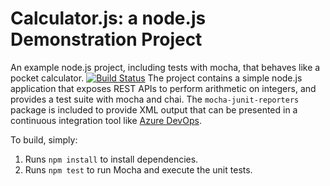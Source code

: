 Calculator.js: a node.js Demonstration Project
==============================================
An example node.js project, including tests with mocha, that behaves like
a pocket calculator.
[![Build Status](https://dev.azure.com/leomohanganeshan/Enabling%20Continuous%20Integration%20with%20Azure%20Pieline/_apis/build/status/leomohanganeshan.calculator?branchName=master)](https://dev.azure.com/leomohanganeshan/Enabling%20Continuous%20Integration%20with%20Azure%20Pieline/_build/latest?definitionId=3&branchName=master)
The project contains a simple node.js application that exposes REST APIs
to perform arithmetic on integers, and provides a test suite with mocha
and chai.  The `mocha-junit-reporters` package is included to provide XML
output that can be presented in a continuous integration tool like
[Azure DevOps](https://azure.com/devops).

To build, simply:

1. Runs `npm install` to install dependencies.
2. Runs `npm test` to run Mocha and execute the unit tests.

